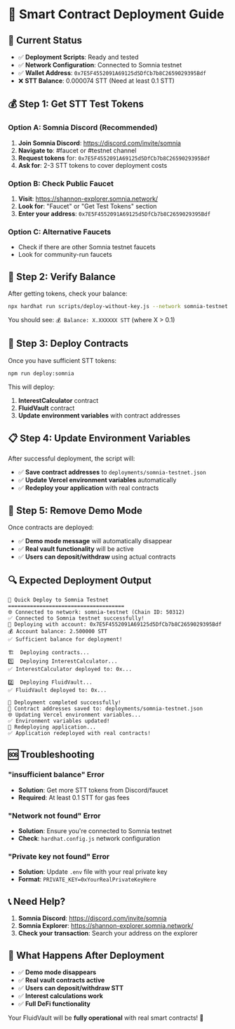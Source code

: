 # 🚀 Smart Contract Deployment Guide

## 🎯 **Current Status**
- ✅ **Deployment Scripts**: Ready and tested
- ✅ **Network Configuration**: Connected to Somnia testnet
- ✅ **Wallet Address**: `0x7E5F4552091A69125d5DfCb7b8C2659029395Bdf`
- ❌ **STT Balance**: 0.000074 STT (Need at least 0.1 STT)

## 💰 **Step 1: Get STT Test Tokens**

### **Option A: Somnia Discord (Recommended)**
1. **Join Somnia Discord**: https://discord.com/invite/somnia
2. **Navigate to**: #faucet or #testnet channel
3. **Request tokens** for: `0x7E5F4552091A69125d5DfCb7b8C2659029395Bdf`
4. **Ask for**: 2-3 STT tokens to cover deployment costs

### **Option B: Check Public Faucet**
1. **Visit**: https://shannon-explorer.somnia.network/
2. **Look for**: "Faucet" or "Get Test Tokens" section
3. **Enter your address**: `0x7E5F4552091A69125d5DfCb7b8C2659029395Bdf`

### **Option C: Alternative Faucets**
- Check if there are other Somnia testnet faucets
- Look for community-run faucets

## 🔧 **Step 2: Verify Balance**

After getting tokens, check your balance:
```bash
npx hardhat run scripts/deploy-without-key.js --network somnia-testnet
```

You should see: `💰 Balance: X.XXXXXX STT` (where X > 0.1)

## 🚀 **Step 3: Deploy Contracts**

Once you have sufficient STT tokens:

```bash
npm run deploy:somnia
```

This will deploy:
1. **InterestCalculator** contract
2. **FluidVault** contract
3. **Update environment variables** with contract addresses

## 📋 **Step 4: Update Environment Variables**

After successful deployment, the script will:
- ✅ **Save contract addresses** to `deployments/somnia-testnet.json`
- ✅ **Update Vercel environment variables** automatically
- ✅ **Redeploy your application** with real contracts

## 🎉 **Step 5: Remove Demo Mode**

Once contracts are deployed:
- ✅ **Demo mode message** will automatically disappear
- ✅ **Real vault functionality** will be active
- ✅ **Users can deposit/withdraw** using actual contracts

## 🔍 **Expected Deployment Output**

```
🚀 Quick Deploy to Somnia Testnet
=====================================
🌐 Connected to network: somnia-testnet (Chain ID: 50312)
✅ Connected to Somnia testnet successfully!
📝 Deploying with account: 0x7E5F4552091A69125d5DfCb7b8C2659029395Bdf
💰 Account balance: 2.500000 STT
✅ Sufficient balance for deployment!

🏗️  Deploying contracts...
1️⃣  Deploying InterestCalculator...
✅ InterestCalculator deployed to: 0x...

2️⃣  Deploying FluidVault...
✅ FluidVault deployed to: 0x...

🎉 Deployment completed successfully!
📄 Contract addresses saved to: deployments/somnia-testnet.json
🌐 Updating Vercel environment variables...
✅ Environment variables updated!
🚀 Redeploying application...
✅ Application redeployed with real contracts!
```

## 🆘 **Troubleshooting**

### **"insufficient balance" Error**
- **Solution**: Get more STT tokens from Discord/faucet
- **Required**: At least 0.1 STT for gas fees

### **"Network not found" Error**
- **Solution**: Ensure you're connected to Somnia testnet
- **Check**: `hardhat.config.js` network configuration

### **"Private key not found" Error**
- **Solution**: Update `.env` file with your real private key
- **Format**: `PRIVATE_KEY=0xYourRealPrivateKeyHere`

## 📞 **Need Help?**

1. **Somnia Discord**: https://discord.com/invite/somnia
2. **Somnia Explorer**: https://shannon-explorer.somnia.network/
3. **Check your transaction**: Search your address on the explorer

## 🎯 **What Happens After Deployment**

- ✅ **Demo mode disappears**
- ✅ **Real vault contracts active**
- ✅ **Users can deposit/withdraw STT**
- ✅ **Interest calculations work**
- ✅ **Full DeFi functionality**

Your FluidVault will be **fully operational** with real smart contracts! 🚀
